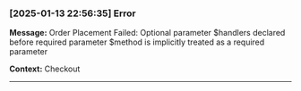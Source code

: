 ### [2025-01-13 22:56:35] Error

**Message:** Order Placement Failed: Optional parameter $handlers declared before required parameter $method is implicitly treated as a required parameter

**Context:** Checkout

---

